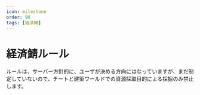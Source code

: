 ```yaml
---
icon: milestone
order: 98
tags: [経済鯖]
---
```

# 経済鯖ルール
ルールは、サーバー方針的に、ユーザが決める方向にはなっていますが、まだ制定していないので、チートと建築ワールドでの資源採取目的による採掘のみ禁止します。